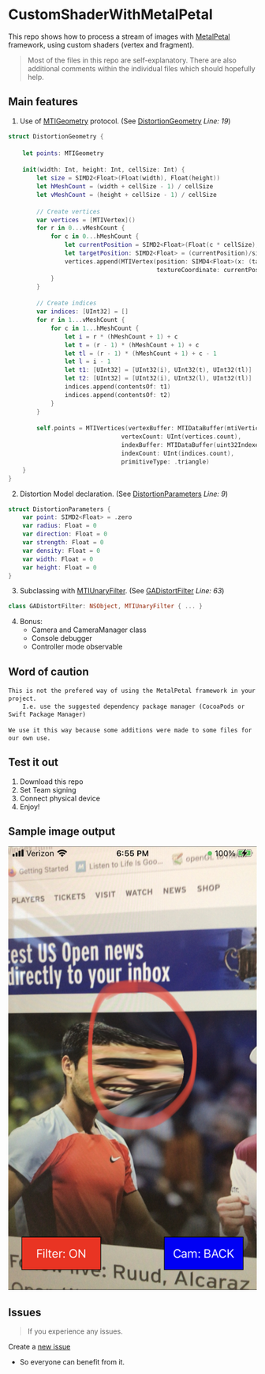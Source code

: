 # CustomShaderWithMetalPetal

This repo shows how to process a stream of images with [MetalPetal](https://github.com/MetalPetal/MetalPetal) framework, 
using custom shaders (vertex and fragment).

>Most of the files in this repo are self-explanatory.
There are also additional comments within the individual files which should hopefully help.

## Main features
1. Use of [MTIGeometry](https://github.com/MetalPetal/MetalPetal/blob/master/Frameworks/MetalPetal/MTIGeometry.h) protocol. (See [DistortionGeometry](https://github.com/gaboyeji/CustomShaderWithMetalPetal/blob/main/CustomShaderWithMetalPetal/Components/Filters/Distort/DistortFilter/DistortFilter.swift#L19) *Line: 19*)

```swift
struct DistortionGeometry {
    
    let points: MTIGeometry
    
    init(width: Int, height: Int, cellSize: Int) {
        let size = SIMD2<Float>(Float(width), Float(height))
        let hMeshCount = (width + cellSize - 1) / cellSize
        let vMeshCount = (height + cellSize - 1) / cellSize
        
        // Create vertices
        var vertices = [MTIVertex]()
        for r in 0...vMeshCount {
            for c in 0...hMeshCount {
                let currentPosition = SIMD2<Float>(Float(c * cellSize), Float(r * cellSize))
                let targetPosition: SIMD2<Float> = (currentPosition)/size
                vertices.append(MTIVertex(position: SIMD4<Float>(x: (targetPosition.x - 0.5) * 2, y: ((1 - targetPosition.y) - 0.5) * 2, z: 0, w: 1),
                                          textureCoordinate: currentPosition/size))
            }
        }
        
        // Create indices
        var indices: [UInt32] = []
        for r in 1...vMeshCount {
            for c in 1...hMeshCount {
                let i = r * (hMeshCount + 1) + c
                let t = (r - 1) * (hMeshCount + 1) + c
                let tl = (r - 1) * (hMeshCount + 1) + c - 1
                let l = i - 1
                let t1: [UInt32] = [UInt32(i), UInt32(t), UInt32(tl)]
                let t2: [UInt32] = [UInt32(i), UInt32(l), UInt32(tl)]
                indices.append(contentsOf: t1)
                indices.append(contentsOf: t2)
            }
        }
        
        self.points = MTIVertices(vertexBuffer: MTIDataBuffer(mtiVertices: vertices)!,
                                vertexCount: UInt(vertices.count),
                                indexBuffer: MTIDataBuffer(uint32Indexes: indices)!,
                                indexCount: UInt(indices.count),
                                primitiveType: .triangle)
    }
}
```

2. Distortion Model declaration. (See [DistortionParameters](https://github.com/gaboyeji/CustomShaderWithMetalPetal/blob/main/CustomShaderWithMetalPetal/Components/Filters/Distort/DistortFilter/DistortFilter.swift#L9)  *Line: 9*)

```swift
struct DistortionParameters {
    var point: SIMD2<Float> = .zero
    var radius: Float = 0
    var direction: Float = 0
    var strength: Float = 0
    var density: Float = 0
    var width: Float = 0
    var height: Float = 0
}
```

3. Subclassing with [MTIUnaryFilter](https://github.com/MetalPetal/MetalPetal/blob/master/Frameworks/MetalPetal/Filters/MTIFilter.h). (See [GADistortFilter](https://github.com/gaboyeji/CustomShaderWithMetalPetal/blob/main/CustomShaderWithMetalPetal/Components/Filters/Distort/DistortFilter/DistortFilter.swift#L63) *Line: 63*) 

```swift
class GADistortFilter: NSObject, MTIUnaryFilter { ... }
```

4. Bonus:
    * Camera and CameraManager class
    * Console debugger
    * Controller mode observable


## Word of caution
```
This is not the prefered way of using the MetalPetal framework in your project.
    I.e. use the suggested dependency package manager (CocoaPods or Swift Package Manager)

We use it this way because some additions were made to some files for our own use.

```

## Test it out
  1. Download this repo 
  2. Set Team signing
  3. Connect physical device
  4. Enjoy!

## Sample image output
![alt SampleImageOutput](https://github.com/gaboyeji/CustomShaderWithMetalPetal/blob/main/SampleOutput/IMG_8576.jpg?raw=true)

## Issues
>If you experience any issues.

Create a [new issue](https://github.com/gaboyeji/CustomShaderWithMetalPetal/issues)
  * So everyone can benefit from it.
